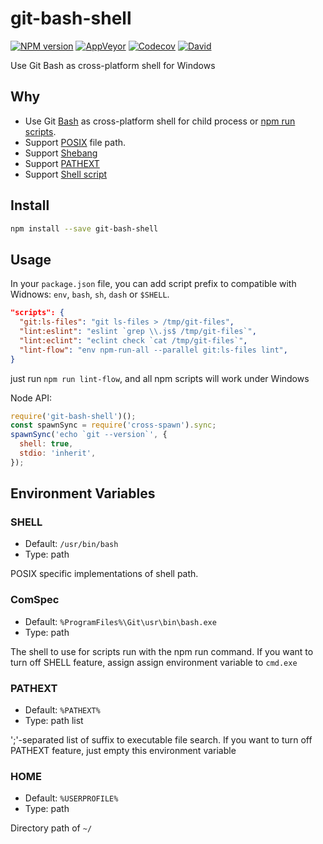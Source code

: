 git-bash-shell
===========

[![NPM version](https://img.shields.io/npm/v/git-bash-shell.svg?style=flat-square)](https://www.npmjs.com/package/git-bash-shell)
[![AppVeyor](https://img.shields.io/appveyor/ci/gucong3000/git-bash-shell.svg)](https://ci.appveyor.com/project/gucong3000/git-bash-shell)
[![Codecov](https://img.shields.io/codecov/c/github/gucong3000/git-bash-shell.svg)](https://codecov.io/gh/gucong3000/git-bash-shell)
[![David](https://img.shields.io/david/gucong3000/git-bash-shell.svg)](https://david-dm.org/gucong3000/git-bash-shell)

Use Git Bash as cross-platform shell for Windows

## Why

- Use Git [Bash](https://en.wikipedia.org/wiki/Bash_(Unix_shell)) as cross-platform shell for child process or [npm run scripts](https://docs.npmjs.com/cli/run-script).
- Support [POSIX](https://en.wikipedia.org/wiki/POSIX) file path.
- Support [Shebang](https://en.wikipedia.org/wiki/Shebang_(Unix))
- Support [PATHEXT](https://github.com/joyent/node/issues/2318)
- Support [Shell script](https://en.wikipedia.org/wiki/Shell_script)

## Install

```bash
npm install --save git-bash-shell
```

## Usage

In your `package.json` file, you can add script prefix to compatible with Widnows: `env`, `bash`, `sh`, `dash` or `$SHELL`.

```json
"scripts": {
  "git:ls-files": "git ls-files > /tmp/git-files",
  "lint:eslint": "eslint `grep \\.js$ /tmp/git-files`",
  "lint:eclint": "eclint check `cat /tmp/git-files`",
  "lint-flow": "env npm-run-all --parallel git:ls-files lint",
}
```
just run `npm run lint-flow`, and all npm scripts will work under Windows

Node API:

```javascript
require('git-bash-shell')();
const spawnSync = require('cross-spawn').sync;
spawnSync('echo `git --version`', {
  shell: true,
  stdio: 'inherit',
});
```

## Environment Variables

### SHELL

- Default: `/usr/bin/bash`
- Type: path

POSIX specific implementations of shell path.

### ComSpec

- Default: `%ProgramFiles%\Git\usr\bin\bash.exe`
- Type: path

The shell to use for scripts run with the npm run command.
If you want to turn off SHELL feature, assign assign environment variable to `cmd.exe`


### PATHEXT

- Default: `%PATHEXT%`
- Type: path list

';'-separated list of suffix to executable file search.
If you want to turn off PATHEXT feature, just empty this environment variable

### HOME

- Default: `%USERPROFILE%`
- Type: path

Directory path of `~/`
